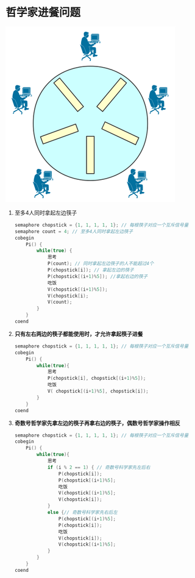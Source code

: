 # 哲学家进餐问题

![Untitled](Picture/哲学家进餐.png)

1. 至多4人同时拿起左边筷子
   
    ```c
    semaphore chopstick = {1, 1, 1, 1, 1}; // 每根筷子对应一个互斥信号量
    semaphore count = 4; // 至多4人同时拿起左边筷子
    cobegin
    	Pi() {
    		while(true) {
    			思考
    			P(count); // 同时拿起左边筷子的人不能超过4个
    			P(chopstick[i]); // 拿起左边的筷子
    			P(chopstick[(i+1)%5]); //拿起右边的筷子
    			吃饭
    			V(chopstick[(i+1)%5]);
    			V(chopstick[i);
    			V(count);
    		}
    	}
    coend
    ```
    
2. ****只有左右两边的筷子都能使用时，才允许拿起筷子进餐****
   
    ```c
    semaphore chopstick = {1, 1, 1, 1, 1}; // 每根筷子对应一个互斥信号量
    cobegin
    	Pi() {
    		while(true){
    			思考
    			P(chopstick[i], chopstick[(i+1)%5]);
    			吃饭
    			V( chopstick[(i+1)%5], chopstick[i]);
    		}
    	}
    coend
    ```
    
3. ****奇数号哲学家先拿左边的筷子再拿右边的筷子，偶数号哲学家操作相反****
   
    ```c
    semaphore chopstick = {1, 1, 1, 1, 1}; // 每根筷子对应一个互斥信号量
    cobegin
    	Pi() {
    		while(true){
    			思考
    			if (i % 2 == 1) { // 奇数号科学家先左后右
    				P(chopstick[i]);
    				P(chopstick[(i+1)%5];
    				吃饭
    				V(chopstick[(i+1)%5];
    				V(chopstick[i]);
    			}
    			else {// 奇数号科学家先右后左
    				P(chopstick[(i+1)%5];
    				P(chopstick[i]);
    				吃饭
    				V(chopstick[i]);
    				V(chopstick[(i+1)%5];
    			}
    		}
    	}
    coend
    ```